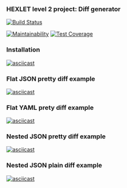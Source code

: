 ### HEXLET level 2 project: Diff generator
[![Build Status](https://travis-ci.org/ElHexio/project-lvl2-s361.svg?branch=master)](https://travis-ci.org/ElHexio/project-lvl2-s361)

[![Maintainability](https://api.codeclimate.com/v1/badges/c9f8a1ee8954c020cecb/maintainability)](https://codeclimate.com/github/ElHexio/project-lvl2-s361/maintainability)
[![Test Coverage](https://api.codeclimate.com/v1/badges/c9f8a1ee8954c020cecb/test_coverage)](https://codeclimate.com/github/ElHexio/project-lvl2-s361/test_coverage)

### Installation
[![asciicast](https://asciinema.org/a/yej0r1P5cPvrehOK6Ht4oqcRb.svg)](https://asciinema.org/a/yej0r1P5cPvrehOK6Ht4oqcRb)

### Flat JSON pretty diff example
[![asciicast](https://asciinema.org/a/ZWbeAQCKcbrk8k9crGS8EnPzc.svg)](https://asciinema.org/a/ZWbeAQCKcbrk8k9crGS8EnPzc)

### Flat YAML prety diff example
[![asciicast](https://asciinema.org/a/ELCqCmPHg6xjbfAulCfCbKygE.svg)](https://asciinema.org/a/ELCqCmPHg6xjbfAulCfCbKygE)

### Nested JSON pretty diff example
[![asciicast](https://asciinema.org/a/WPNtiJyeqy991QCzy2bB4LKUk.svg)](https://asciinema.org/a/WPNtiJyeqy991QCzy2bB4LKUk)

### Nested JSON plain diff example
[![asciicast](https://asciinema.org/a/g2OMNONprG93IpW1wmStMZO0E.svg)](https://asciinema.org/a/g2OMNONprG93IpW1wmStMZO0E)
